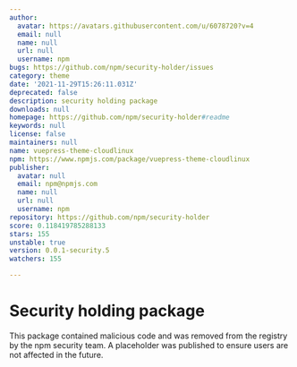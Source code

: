 ```yaml
---
author:
  avatar: https://avatars.githubusercontent.com/u/6078720?v=4
  email: null
  name: null
  url: null
  username: npm
bugs: https://github.com/npm/security-holder/issues
category: theme
date: '2021-11-29T15:26:11.031Z'
deprecated: false
description: security holding package
downloads: null
homepage: https://github.com/npm/security-holder#readme
keywords: null
license: false
maintainers: null
name: vuepress-theme-cloudlinux
npm: https://www.npmjs.com/package/vuepress-theme-cloudlinux
publisher:
  avatar: null
  email: npm@npmjs.com
  name: null
  url: null
  username: npm
repository: https://github.com/npm/security-holder
score: 0.118419785288133
stars: 155
unstable: true
version: 0.0.1-security.5
watchers: 155

---
```


# Security holding package

This package contained malicious code and was removed from the registry by the npm security team. A placeholder was published to ensure users are not affected in the future.
